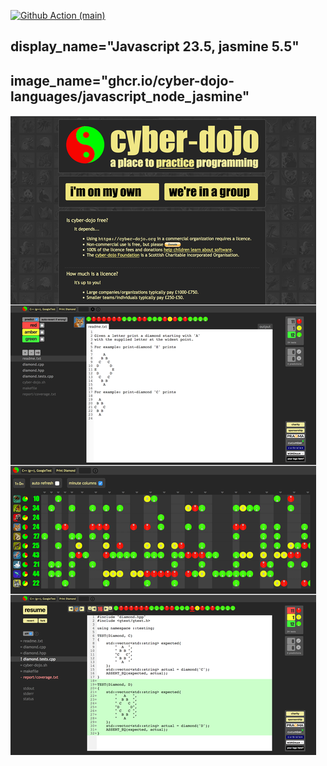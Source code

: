 [![Github Action (main)](https://github.com/cyber-dojo-languages/javascript-jasmine/actions/workflows/main.yml/badge.svg)](https://github.com/cyber-dojo-languages/javascript-jasmine/actions)

## display_name="Javascript 23.5, jasmine 5.5"
## image_name="ghcr.io/cyber-dojo-languages/javascript_node_jasmine"

![cyber-dojo.org home page](https://github.com/cyber-dojo/cyber-dojo/blob/master/shared/home_page_snapshot.png)
